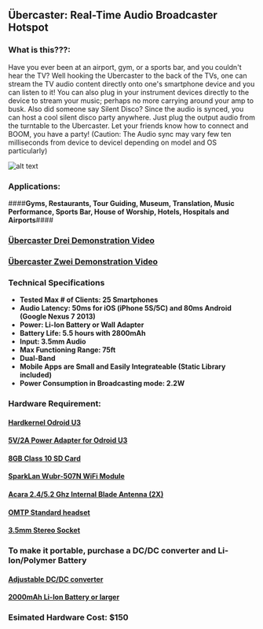 ## Übercaster: Real-Time Audio Broadcaster Hotspot 

### **What is this???:**
Have you ever been at an airport, gym, or a sports bar, and you couldn't hear the TV? Well hooking the Ubercaster to the back of the TVs, one can stream the TV audio content directly onto one's smartphone device and you can listen to it! 
You can also plug in your instrument devices directly to the device to stream your music; perhaps no more carrying around your amp to busk.
Also did someone say Silent Disco? Since the audio is synced, you can host a cool silent disco party anywhere. Just plug the output audio from the turntable to the Ubercaster. Let your friends know how to connect and BOOM, you have a party! (Caution: The Audio sync may vary few ten milliseconds from device to devicel depending on model and OS particularly) 


![alt text](http://i.imgur.com/hTGplOc.jpg)


### **Applications:** 
####**Gyms, Restaurants, Tour Guiding, Museum, Translation, Music Performance, Sports Bar, House of Worship, Hotels, Hospitals and Airports**####

### [Übercaster Drei Demonstration Video](http://vimeo.com/88467399)
### [Übercaster Zwei Demonstration Video](http://vimeo.com/85006122)

### Technical Specifications

* **Tested Max # of Clients: 25 Smartphones**
* **Audio Latency: 50ms for iOS (iPhone 5S/5C) and 80ms Android (Google Nexus 7 2013)**
* **Power: Li-Ion Battery or Wall Adapter**
* **Battery Life: 5.5 hours with 2800mAh**
* **Input: 3.5mm Audio**
* **Max Functioning Range: 75ft**
* **Dual-Band**
* **Mobile Apps are Small and Easily Integrateable (Static Library included)**
* **Power Consumption in Broadcasting mode: 2.2W**

### Hardware Requirement:

#### [Hardkernel Odroid U3](http://bit.ly/NO8V6h)

#### [5V/2A Power Adapter for Odroid U3]( http://bit.ly/OhMyWx)

#### [8GB Class 10 SD Card](http://amzn.to/1kJQihj)

#### [SparkLan Wubr-507N WiFi Module](http://bit.ly/N3P0Pk)

#### [Acara 2.4/5.2 Ghz Internal Blade Antenna (2X)](http://bit.ly/PoLKA9)

#### [OMTP Standard headset](http://bit.ly/1dMDwKy)

#### [3.5mm Stereo Socket](http://www.ebay.com/itm/5pcs-3-5mm-PCB-Mount-Stereo-Socket-Female-Switched-Audio-Panel-Chassis-Jack-1-8-/151234826935?pt=Guitar_Accessories&hash=item23364c52b7)

### To make it portable, purchase a DC/DC converter and Li-Ion/Polymer Battery 

#### [Adjustable DC/DC converter](http://bit.ly/PoMntz)

#### [2000mAh Li-Ion Battery or larger](http://bit.ly/1fn7elZ)

### Esimated Hardware Cost: $150






 
